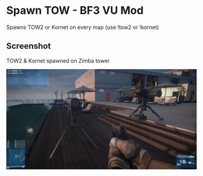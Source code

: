 # Spawn TOW - BF3 VU Mod

Spawns TOW2 or Kornet on every map (use !tow2 or !kornet)

## Screenshot

TOW2 & Kornet spawned on Zimba tower

![TOW2 & Kornet on Zimba tower](Screenshots/TOW2&Kornet_on_Zimba_Tower.PNG)
